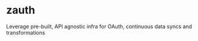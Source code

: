 # zauth
Leverage pre-built, API agnostic infra for OAuth, continuous data syncs and transformations
